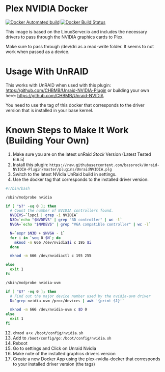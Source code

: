 # Plex NVIDIA Docker

[![Docker Automated build](https://img.shields.io/docker/automated/bassrock/plex-nvidia-docker.svg)](https://hub.docker.com/r/bassrock/plex-nvidia-docker)
[![Docker Build Status](https://img.shields.io/docker/build/bassrock/plex-nvidia-docker.svg)](https://hub.docker.com/r/bassrock/plex-nvidia-docker/)

This image is based on the LinuxServer.io and includes the necessary drivers to pass through the NVIDIA graphics cards to Plex.

Make sure to pass through /dev/dri as a read-write folder. It seems to not work when passed as a device.

# Usage With UnRAID

This works with UnRAID when used with this plugin: https://github.com/CHBMB/Unraid-NVIDIA-Plugin or building your own here: https://github.com/CHBMB/Unraid-NVIDIA

You need to use the tag of this docker that corresponds to the driver version that is installed in your base kernel.

# Known Steps to Make It Work (Building Your Own)
1. Make sure you are on the latest unRaid *Stock* Version (Latest Tested 6.6.5)
2. Install this plugin: `https://raw.githubusercontent.com/bassrock/Unraid-NVIDIA-Plugin/master/plugins/UnraidNVIDIA.plg`
3. Switch to the latest NVidia UnRaid build in settings.
4. Use the docker tag that corresponds to the installed driver version.

```bash
#!/bin/bash

/sbin/modprobe nvidia

if [ "$?" -eq 0 ]; then
  # Count the number of NVIDIA controllers found.
  NVDEVS=`lspci | grep -i NVIDIA`
  N3D=`echo "$NVDEVS" | grep "3D controller" | wc -l`
  NVGA=`echo "$NVDEVS" | grep "VGA compatible controller" | wc -l`

  N=`expr $N3D + $NVGA - 1`
  for i in `seq 0 $N`; do
    mknod -m 666 /dev/nvidia$i c 195 $i
  done

  mknod -m 666 /dev/nvidiactl c 195 255

else
  exit 1
fi

/sbin/modprobe nvidia-uvm

if [ "$?" -eq 0 ]; then
  # Find out the major device number used by the nvidia-uvm driver
  D=`grep nvidia-uvm /proc/devices | awk '{print $1}'`

  mknod -m 666 /dev/nvidia-uvm c $D 0
else
  exit 1
fi
```
12. `chmod a+x /boot/config/nvidia.sh`
13. Add to `/boot/config/go`: `/boot/config/nvidia.sh`
14. Reboot
15. Go to settings and Click on Unraid Nvidia
16. Make note of the installed graphics drivers version
17. Create a new Docker App using the plex-nvidia-docker that corresponds to your installed driver version (the tags)